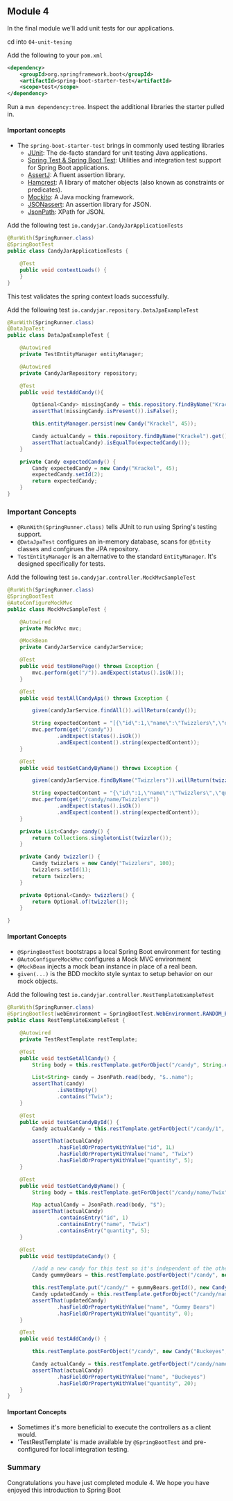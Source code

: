 ## Module 4

In the final module we'll add unit tests for our applications. 

cd into `04-unit-tesing`

Add the following to your `pom.xml`

```xml
<dependency>
	<groupId>org.springframework.boot</groupId>
	<artifactId>spring-boot-starter-test</artifactId>
	<scope>test</scope>
</dependency>
```
Run a `mvn dependency:tree`. Inspect the additional libraries the starter pulled in. 

#### Important concepts
* The `spring-boot-starter-test` brings in commonly used testing libraries
  * [JUnit](https://junit.org/junit4/): The de-facto standard for unit testing Java applications.
  * [Spring Test & Spring Boot Test](https://docs.spring.io/spring/docs/5.0.7.RELEASE/spring-framework-reference/testing.html#integration-testing): Utilities and integration test support for Spring Boot applications.
  * [AssertJ](https://joel-costigliola.github.io/assertj/): A fluent assertion library.
  * [Hamcrest](http://hamcrest.org/JavaHamcrest/): A library of matcher objects (also known as constraints or predicates).
  * [Mockito](http://site.mockito.org/): A Java mocking framework.
  * [JSONassert](https://github.com/skyscreamer/JSONassert): An assertion library for JSON.
  * [JsonPath](https://github.com/json-path/JsonPath): XPath for JSON.


Add the following test `io.candyjar.CandyJarApplicationTests`

```java
@RunWith(SpringRunner.class)
@SpringBootTest
public class CandyJarApplicationTests {

	@Test
	public void contextLoads() {
	}
}
```

This test validates the spring context loads successfully. 

Add the following test `io.candyjar.repository.DataJpaExampleTest`

```java
@RunWith(SpringRunner.class)
@DataJpaTest
public class DataJpaExampleTest {

    @Autowired
    private TestEntityManager entityManager;

    @Autowired
    private CandyJarRepository repository;

    @Test
    public void testAddCandy(){

        Optional<Candy> missingCandy = this.repository.findByName("Krackel");
        assertThat(missingCandy.isPresent()).isFalse();

        this.entityManager.persist(new Candy("Krackel", 45));

        Candy actualCandy = this.repository.findByName("Krackel").get();
        assertThat(actualCandy).isEqualTo(expectedCandy());
    }

    private Candy expectedCandy() {
        Candy expectedCandy = new Candy("Krackel", 45);
        expectedCandy.setId(2);
        return expectedCandy;
    }
}
```
### Important Concepts

* `@RunWith(SpringRunner.class)` tells JUnit to run using Spring's testing support.
* `@DataJpaTest` configures an in-memory database, scans for `@Entity` classes and confgirues the JPA repository.
* `TestEntityManager` is an alternative to the standard `EntityManager`. It's designed specifically for tests. 


Add the following test `io.candyjar.controller.MockMvcSampleTest`

```java
@RunWith(SpringRunner.class)
@SpringBootTest
@AutoConfigureMockMvc
public class MockMvcSampleTest {

    @Autowired
    private MockMvc mvc;

    @MockBean
    private CandyJarService candyJarService;

    @Test
    public void testHomePage() throws Exception {
        mvc.perform(get("/")).andExpect(status().isOk());
    }

    @Test
    public void testAllCandyApi() throws Exception {

        given(candyJarService.findAll()).willReturn(candy());

        String expectedContent = "[{\"id\":1,\"name\":\"Twizzlers\",\"quantity\":100}]";
        mvc.perform(get("/candy"))
                .andExpect(status().isOk())
                .andExpect(content().string(expectedContent));
    }

    @Test
    public void testGetCandyByName() throws Exception {

        given(candyJarService.findByName("Twizzlers")).willReturn(twizzlers());

        String expectedContent = "{\"id\":1,\"name\":\"Twizzlers\",\"quantity\":100}";
        mvc.perform(get("/candy/name/Twizzlers"))
                .andExpect(status().isOk())
                .andExpect(content().string(expectedContent));
    }

    private List<Candy> candy() {
        return Collections.singletonList(twizzler());
    }

    private Candy twizzler() {
        Candy twizzlers = new Candy("Twizzlers", 100);
        twizzlers.setId(1);
        return twizzlers;
    }

    private Optional<Candy> twizzlers() {
        return Optional.of(twizzler());
    }

}
```
#### Important Concepts

* `@SpringBootTest` bootstraps a local Spring Boot environment for testing
* `@AutoConfigureMockMvc` configures a Mock MVC environment
* `@MockBean` injects a mock bean instance in place of a real bean. 
* `given(...)` is the BDD mockito style syntax to setup behavior on our mock objects. 


Add the following test `io.candyjar.controller.RestTemplateExampleTest`

```java
@RunWith(SpringRunner.class)
@SpringBootTest(webEnvironment = SpringBootTest.WebEnvironment.RANDOM_PORT)
public class RestTemplateExampleTest {

    @Autowired
    private TestRestTemplate restTemplate;

    @Test
    public void testGetAllCandy() {
        String body = this.restTemplate.getForObject("/candy", String.class);

        List<String> candy = JsonPath.read(body, "$..name");
        assertThat(candy)
                .isNotEmpty()
                .contains("Twix");
    }

    @Test
    public void testGetCandyById() {
        Candy actualCandy = this.restTemplate.getForObject("/candy/1", Candy.class);

        assertThat(actualCandy)
                .hasFieldOrPropertyWithValue("id", 1L)
                .hasFieldOrPropertyWithValue("name", "Twix")
                .hasFieldOrPropertyWithValue("quantity", 5);
    }

    @Test
    public void testGetCandyByName() {
        String body = this.restTemplate.getForObject("/candy/name/Twix", String.class);

        Map actualCandy = JsonPath.read(body, "$");
        assertThat(actualCandy)
                .containsEntry("id", 1)
                .containsEntry("name", "Twix")
                .containsEntry("quantity", 5);
    }

    @Test
    public void testUpdateCandy() {

        //add a new candy for this test so it's independent of the other tests.
        Candy gummyBears = this.restTemplate.postForObject("/candy", new Candy("Gummy Bears", 50), Candy.class);

        this.restTemplate.put("/candy/" + gummyBears.getId(), new Candy("Gummy Bears", 0));
        Candy updatedCandy = this.restTemplate.getForObject("/candy/name/Gummy Bears", Candy.class);
        assertThat(updatedCandy)
                .hasFieldOrPropertyWithValue("name", "Gummy Bears")
                .hasFieldOrPropertyWithValue("quantity", 0);
    }

    @Test
    public void testAddCandy() {

        this.restTemplate.postForObject("/candy", new Candy("Buckeyes", 20), Candy.class);

        Candy actualCandy = this.restTemplate.getForObject("/candy/name/Buckeyes", Candy.class);
        assertThat(actualCandy)
                .hasFieldOrPropertyWithValue("name", "Buckeyes")
                .hasFieldOrPropertyWithValue("quantity", 20);
    }
}
```
#### Important Concepts
* Sometimes it's more beneficial to execute the controllers as a client would. 
* 'TestRestTemplate' is made available by `@SpringBootTest` and pre-configured for local integration testing. 

### Summary

Congratulations you have just completed module 4. We hope you have enjoyed this introduction to Spring Boot

